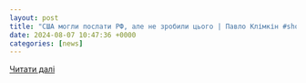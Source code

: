 ```yaml
---
layout: post
title: "США могли послати РФ, але не зробили цього | Павло Клімкін #shorts"
date: 2024-08-07 10:47:36 +0000
categories: [news]
---
```


[Читати далі](https://nv.ua/video/show/16585)
